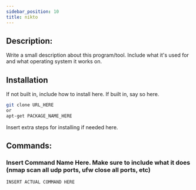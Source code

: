 ```yaml
---
sidebar_position: 10
title: nikto
---
```


## Description:
Write a small description about this program/tool. Include what it's used for and what operating system it works on. 

## Installation
If not built in, include how to install here. If built in, say so here.
```bash
git clone URL_HERE 
or 
apt-get PACKAGE_NAME_HERE
```
Insert extra steps for installing if needed here. 

## Commands:

### Insert Command Name Here. Make sure to include what it does (nmap scan all udp ports, ufw close all ports, etc)
```bash
INSERT ACTUAL COMMAND HERE
```